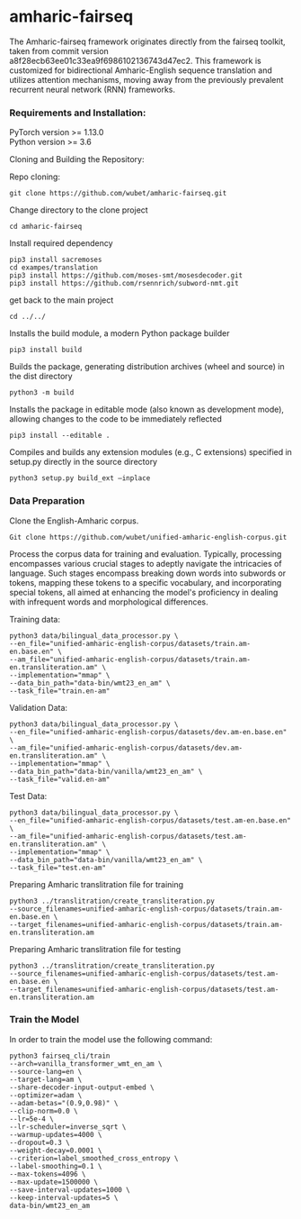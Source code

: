 # amharic-fairseq

The Amharic-fairseq framework originates directly from the fairseq toolkit, taken from commit version a8f28ecb63ee01c33ea9f6986102136743d47ec2. This framework is customized for bidirectional Amharic-English sequence translation and utilizes attention mechanisms, moving away from the previously prevalent recurrent neural network (RNN) frameworks.
### Requirements and Installation:

PyTorch version >= 1.13.0 \
Python version >= 3.6

Cloning and Building the Repository:

Repo cloning:
```commandline
git clone https://github.com/wubet/amharic-fairseq.git
```
Change directory to the clone project
```commandline
cd amharic-fairseq
```
Install required dependency
```commandline
pip3 install sacremoses
cd exampes/translation
pip3 install https://github.com/moses-smt/mosesdecoder.git
pip3 install https://github.com/rsennrich/subword-nmt.git
```
get back to the main project
```commandline
cd ../../
```

Installs the build module, a modern Python package builder
```commandline
pip3 install build
```

Builds the package, generating distribution archives (wheel and source) in the dist directory
```commandline
python3 -m build
```

Installs the package in editable mode (also known as development mode), allowing changes to the code to be immediately reflected
```commandline
pip3 install --editable .
```

Compiles and builds any extension modules (e.g., C extensions) specified in setup.py directly in the source directory
```commandline
python3 setup.py build_ext –inplace
```

### Data Preparation

Clone the English-Amharic corpus.
```commandline
Git clone https://github.com/wubet/unified-amharic-english-corpus.git
```

Process the corpus data for training and evaluation. Typically, processing encompasses various crucial stages to adeptly navigate the intricacies of language. Such stages encompass breaking down words into subwords or tokens, mapping these tokens to a specific vocabulary, and incorporating special tokens, all aimed at enhancing the model's proficiency in dealing with infrequent words and morphological differences.

Training data:
```commandline
python3 data/bilingual_data_processor.py \
--en_file="unified-amharic-english-corpus/datasets/train.am-en.base.en" \
--am_file="unified-amharic-english-corpus/datasets/train.am-en.transliteration.am" \
--implementation="mmap" \
--data_bin_path="data-bin/wmt23_en_am" \
--task_file="train.en-am"
```

Validation Data:
```commandline
python3 data/bilingual_data_processor.py \
--en_file="unified-amharic-english-corpus/datasets/dev.am-en.base.en" \
--am_file="unified-amharic-english-corpus/datasets/dev.am-en.transliteration.am" \
--implementation="mmap" \
--data_bin_path="data-bin/vanilla/wmt23_en_am" \
--task_file="valid.en-am"
```

Test Data:
```commandline
python3 data/bilingual_data_processor.py \
--en_file="unified-amharic-english-corpus/datasets/test.am-en.base.en" \
--am_file="unified-amharic-english-corpus/datasets/test.am-en.transliteration.am" \
--implementation="mmap" \
--data_bin_path="data-bin/vanilla/wmt23_en_am" \
--task_file="test.en-am"
```
Preparing Amharic translitration file for training
```commandline
python3 ../translitration/create_transliteration.py
--source_filenames=unified-amharic-english-corpus/datasets/train.am-en.base.en \
--target_filenames=unified-amharic-english-corpus/datasets/train.am-en.transliteration.am
```

Preparing Amharic translitration file for testing
```commandline
python3 ../translitration/create_transliteration.py
--source_filenames=unified-amharic-english-corpus/datasets/test.am-en.base.en \
--target_filenames=unified-amharic-english-corpus/datasets/test.am-en.transliteration.am
```

### Train the Model
In order to train the model use the following command:
```commandline
python3 fairseq_cli/train
--arch=vanilla_transformer_wmt_en_am \
--source-lang=en \
--target-lang=am \
--share-decoder-input-output-embed \
--optimizer=adam \
--adam-betas="(0.9,0.98)" \
--clip-norm=0.0 \
--lr=5e-4 \
--lr-scheduler=inverse_sqrt \
--warmup-updates=4000 \
--dropout=0.3 \
--weight-decay=0.0001 \
--criterion=label_smoothed_cross_entropy \
--label-smoothing=0.1 \
--max-tokens=4096 \
--max-update=1500000 \
--save-interval-updates=1000 \
--keep-interval-updates=5 \
data-bin/wmt23_en_am
```